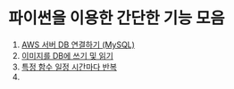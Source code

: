 파이썬을 이용한 간단한 기능 모음
============================

1. [AWS 서버 DB 연결하기 (MySQL)](https://github.com/seoyounji/Python-etc/tree/main/AWS%20%EC%84%9C%EB%B2%84%20DB%20%EC%97%B0%EA%B2%B0%ED%95%98%EA%B8%B0)            
2. [이미지를 DB에 쓰기 및 읽기](https://github.com/seoyounji/Python-etc/tree/main/%EC%9D%B4%EB%AF%B8%EC%A7%80%EB%A5%BC%20DB%EC%97%90%20%EC%93%B0%EA%B8%B0%20%EB%B0%8F%20%EC%9D%BD%EA%B8%B0)    
3. [특정 함수 일정 시간마다 반복](https://github.com/seoyounji/Python-etc/tree/main/%ED%8A%B9%EC%A0%95%20%ED%95%A8%EC%88%98%20%EC%9D%BC%EC%A0%95%20%EC%8B%9C%EA%B0%84%EB%A7%88%EB%8B%A4%20%EB%B0%98%EB%B3%B5)
4. 
